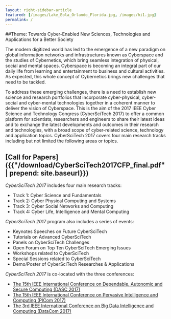 ```yaml
---
layout: right-sidebar-article
featured: [/images/Lake_Eola_Orlando_Florida.jpg, /images/hi1.jpg]
permalink: /
---
```


##Theme: Towards Cyber-Enabled New Sciences, Technologies and Applications for a Better Society

The modern digitized world has led to the emergence of a new paradigm on global information networks and infrastructures known as Cyberspace and the studies of Cybernetics, which bring seamless integration of physical, social and mental spaces. Cyberspace is becoming an integral part of our daily life from learning and entertainment to business and cultural activities. As expected, this whole concept of Cybernetics brings new challenges that need to be tackled.

To address these emerging challenges, there is a need to establish new science and research portfolios that incorporate cyber-physical, cyber-social and cyber-mental technologies together in a coherent manner to deliver the vision of Cyberspace. This is the aim of the 2017 IEEE Cyber Science and Technology Congress (CyberSciTech 2017) to offer a common platform for scientists, researchers and engineers to share their latest ideas and to exchange the latest developments and outcomes in their research and technologies, with a broad scope of cyber-related science, technology and application topics. CyberSciTech 2017 covers four main research tracks including but not limited the following areas or topics.

## [Call for Papers]({{"/download/CyberSciTech2017CFP_final.pdf" | prepend: site.baseurl}})

_CyberSciTech 2017_ includes four main research tracks:
- Track 1: Cyber Science and Fundamentals
- Track 2: Cyber Physical Computing and Systems
- Track 3: Cyber Social Networks and Computing
- Track 4: Cyber Life, Intelligence and Mental Computing 

_CyberSciTech 2017_ program also includes a series of events:
- Keynotes Speeches on Future CyberSciTech
- Tutorials on Advanced CyberSciTech
- Panels on CyberSciTech Challenges
- Open Forum on Top Ten CyberSciTech Emerging Issues
- Workshops related to CyberSciTech
- Special Sessions related to CyberSciTech
- Demo/Poster of CyberSciTech Researches & Applications

_CyberSciTech 2017_ is co-located with the three conferences:
- [The 15th IEEE International Conference on Dependable, Autonomic and Secure Computing (DASC 2017)](http://cse.stfx.ca/~dasc2017/)
- [The 15th IEEE International Conference on Pervasive Intelligence and Computing (PICom 2017)](http://cse.stfx.ca/~picom2017/)
- [The 3rd IEEE International Conference on Big Data Intelligence and Computing (DataCom 2017)](https://grid.chu.edu.tw/datacom2017/)